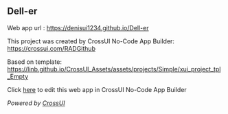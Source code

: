 ## Dell-er
Web app url : https://denisui1234.github.io/Dell-er

This project was created by CrossUI No-Code App Builder: https://crossui.com/RADGithub

Based on template: https://linb.github.io/CrossUI_Assets/assets/projects/Simple/xui_project_tpl_Empty

Click [here](https://crossui.com/RADGithub/#!from=github&owner=denisui1234&repo=Dell-er) to edit this web app in CrossUI No-Code App Builder

<i>Powered by [CrossUI](https://crossui.com)</i>

